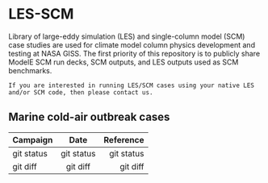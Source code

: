 # LES-SCM
Library of large-eddy simulation (LES) and single-column model (SCM) case studies are used for climate model column physics development and testing at NASA GISS. The first priority of this repository is to publicly share ModelE SCM run decks, SCM outputs, and LES outputs used as SCM benchmarks.


```{attention}
If you are interested in running LES/SCM cases using your native LES and/or SCM code, then please contact us.
```

## Marine cold-air outbreak cases

| Campaign | Date | Reference |
| :---         |     :---:      |          ---: |
| git status   | git status     | git status    |
| git diff     | git diff       | git diff      |
